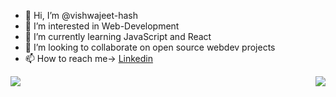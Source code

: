 - 👋 Hi, I’m @vishwajeet-hash
- 👀 I’m interested in Web-Development
- 🌱 I’m currently learning JavaScript and React
- 💞️ I’m looking to collaborate on open source webdev projects
- 📫 How to reach me-> [Linkedin](https://www.linkedin.com/in/vishwajeet01/)

<img src="{https://img.shields.io/badge/HTML5-E34F26?style=for-the-badge&logo=html5&logoColor=white}" />

<img align="right" src="https://github-readme-stats.vercel.app/api?username=vishwajeet-hash&show_icons=true&icon_color=805AD5&text_color=718096&bg_color=ffffff&hide_title=true" />
<!---
vishwajeet-hash/vishwajeet-hash is a ✨ special ✨ repository because its `README.md` (this file) appears on your GitHub profile.
You can click the Preview link to take a look at your changes.
--->
